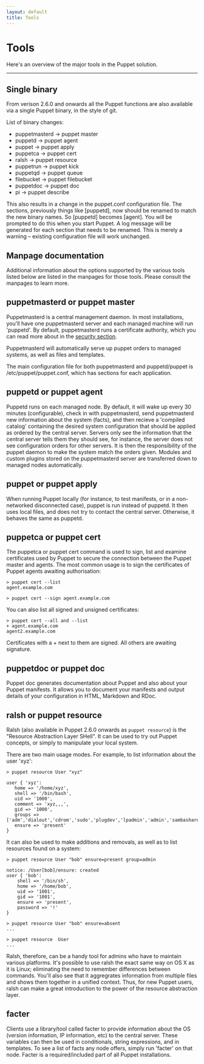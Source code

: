 ```yaml
---
layout: default
title: Tools
---
```


Tools
=====

Here's an overview of the major tools in the Puppet solution.

* * *

Single binary
-------------

From verison 2.6.0 and onwards all the Puppet functions are also available via a single Puppet binary, in the style of git.

List of binary changes:

* puppetmasterd &rarr; puppet master
* puppetd &rarr; puppet agent
* puppet &rarr; puppet apply
* puppetca &rarr; puppet cert
* ralsh &rarr; puppet resource
* puppetrun &rarr; puppet kick
* puppetqd &rarr; puppet queue
* filebucket &rarr; puppet filebucket
* puppetdoc &rarr; puppet doc
* pi &rarr; puppet describe

This also results in a change in the puppet.conf configuration file. The sections, previously things like \[puppetd\], now should be renamed to match the new binary names. So \[puppetd\] becomes \[agent\]. You will be prompted to do this when you start Puppet. A log message will be generated for each section that needs to be renamed. This is merely a warning – existing configuration file will work unchanged.
 
Manpage documentation
---------------------

Additional information about the options supported by the various tools listed below
are listed in the manpages for those tools.   Please consult the manpages to learn
more.

puppetmasterd or puppet master
------------------------------

Puppetmasterd is a central management daemon.  In most installations, you'll have one puppetmasterd
server and each managed machine will run 'puppetd'.   By default, puppetmasterd runs a certificate
authority, which you can read more about in the [security section](./security.html).

Puppetmasterd will automatically serve up puppet orders to managed systems, as well as files and
templates.

The main configuration file for both puppetmasterd and puppetd/puppet is /etc/puppet/puppet.conf,
which has sections for each application.

puppetd or puppet agent
-----------------------

Puppetd runs on each managed node.   By default, it will wake up every 30 minutes (configurable),
check in with puppetmasterd, send puppetmasterd new information about the system (facts), and
then recieve a 'compiled catalog' containing the desired system configuration that should be applied
as ordered by the central server.   Servers only see the information that the central server tells
them they should see, for instance, the server does not see configuration orders for other servers.
It is then the responsibility of the puppet daemon to make the system match the orders given.  Modules
and custom plugins stored on the puppetmasterd server are transferred down to managed nodes automatically.

puppet or puppet apply
----------------------

When running Puppet locally (for instance, to test manifests, or in a non-networked disconnected case), puppet is run instead of puppetd.  It then uses local files, and does not try to contact the central server.  Otherwise, it behaves the same as puppetd.

puppetca or puppet cert
-----------------------

The puppetca or puppet cert command is used to sign, list and examine certificates used by Puppet to secure the connection between the Puppet master and agents.  The most common usage is to sign the certificates of Puppet agents awaiting authorisation:

    > puppet cert --list
    agent.example.com

    > puppet cert --sign agent.example.com

You can also list all signed and unsigned certificates:

    > puppet cert --all and --list
    + agent.example.com
    agent2.example.com

Certificates with a + next to them are signed.  All others are awaiting signature.

puppetdoc or puppet doc
-----------------------

Puppet doc generates documentation about Puppet and also about your Puppet manifests. It allows you to document your manifests and output details of your configuration in HTML, Markdown and RDoc.

ralsh or puppet resource
------------------------

Ralsh (also available in Puppet 2.6.0 onwards as `puppet resource`) is the "Resource Abstraction Layer SHell".  It can be used to try out Puppet concepts, or simply to manipulate your local system.

There are two main usage modes.   For example, to list information about the user 'xyz':

    > puppet resource User "xyz"

    user { 'xyz':
       home => '/home/xyz',
       shell => '/bin/bash',
       uid => '1000',
       comment => 'xyz,,,',
       gid => '1000',
       groups => ['adm','dialout','cdrom','sudo','plugdev','lpadmin','admin','sambashare','libvirtd'],
       ensure => 'present'
    }

It can also be used to make additions and removals, as well as to list resources found on a system:

    > puppet resource User "bob" ensure=present group=admin

    notice: /User[bob]/ensure: created
    user { 'bob':
        shell => '/bin/sh',
        home => '/home/bob',
        uid => '1001',
        gid => '1001',
        ensure => 'present',
        password => '!'
    }

    > puppet resource User "bob" ensure=absent
    ...

    > puppet resource  User
    ...

Ralsh, therefore, can be a handy tool for admins who have to maintain various platforms.  It's possible to use ralsh the exact same way on OS X as it is Linux; eliminating the need to remember differences between commands.  You'll also see that it aggregrates information from multiple files and shows them together in a unified context.  Thus, for new Puppet users, ralsh can make a great introduction to the power of the resource abstraction layer.

facter
------

Clients use a library/tool called facter to provide information about the OS (version information, IP information, etc) to the central server.   These variables can then be used in conditionals, string expressions, and in templates.  To see a list of facts any node offers, simply run 'facter' on that node.  Facter is a required/included part of all Puppet installations.



